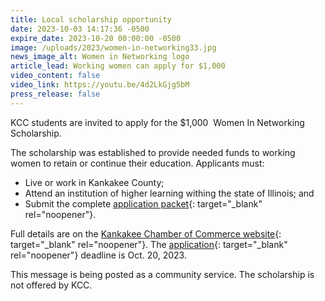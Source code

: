 ```yaml
---
title: Local scholarship opportunity
date: 2023-10-03 14:17:36 -0500
expire_date: 2023-10-20 00:00:00 -0500
image: /uploads/2023/women-in-networking33.jpg
news_image_alt: Women in Networking logo
article_lead: Working women can apply for $1,000
video_content: false
video_link: https://youtu.be/4d2LkGjg5bM
press_release: false
---
```

KCC students are invited to apply for the $1,000&nbsp; Women In Networking Scholarship.

The scholarship was established to provide needed funds to working women to retain or continue their education. Applicants must:

* Live or work in Kankakee County;
* Attend an institution of higher learning withing the state of Illinois; and
* Submit the complete [application packet](https://drive.google.com/file/d/16WdKtUCZt-lB7ogcF_zUnQhedGKxZlJc/view){: target="_blank" rel="noopener"}.

Full details are on the [Kankakee Chamber of Commerce website](https://www.kankakeecountychamber.com/win/){: target="_blank" rel="noopener"}. The [application](https://drive.google.com/file/d/16WdKtUCZt-lB7ogcF_zUnQhedGKxZlJc/view){: target="_blank" rel="noopener"} deadline is Oct. 20, 2023.

This message is being posted as a community service. The scholarship is not offered by KCC.